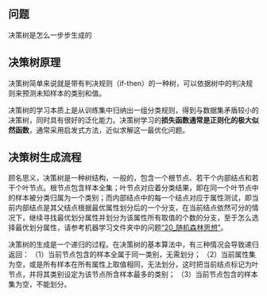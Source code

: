 ## 问题

决策树是怎么一步步生成的

## 决策树原理

决策树简单来说就是带有判决规则（if-then）的一种树，可以依据树中的判决规则来预测未知样本的类别和值。

决策树的学习本质上是从训练集中归纳出一组分类规则，得到与数据集矛盾较小的决策树，同时具有很好的泛化能力。决策树学习的**损失函数通常是正则化的极大似然函数**，通常采用启发式方法，近似求解这一最优化问题。

## 决策树生成流程

顾名思义，决策树是一种树结构，一般的，包含一个根节点、若干个内部结点和若干个叶节点。根节点包含样本全集；叶节点对应着分类结果，即在同一个叶节点中的样本被分类归属为一个类别；而内部结点中的每一个结点对应于属性测试，即当前内部结点是其父结点根据最优属性划分后的一个分支，在当前结点依然可分的情况下，继续寻找最优划分属性并划分为该属性所有取值的个数的分支，至于怎么选择最优划分属性，请参考机器学习文件夹中的问题<u>“20_随机森林思想”</u>。

决策树的生成是一个递归的过程。在决策树的基本算法中，有三种情况会导致递归返回：
（1）当前节点包含的样本全属于同一类别，无需划分；
（2）当前属性集为空，或是所有样本在所有属性上取值相同，无法划分，这时把当前结点标记为叶节点，并将其类别设定为该节点所含样本最多的类别；
（3）当前节点包含的样本集为空，不能划分。